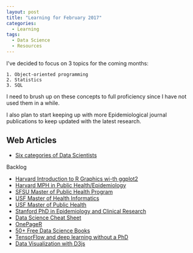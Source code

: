 ```yaml
---
layout: post
title: "Learning for February 2017"
categories:
  - Learning
tags:
  - Data Science
  - Resources
---
```


I've decided to focus on 3 topics for the coming months:

	1. Object-oriented programming
	2. Statistics
	3. SQL

I need to brush up on these concepts to full proficiency since I have not used them in a while.

I also plan to start keeping up with more Epidemiological journal publications to keep updated with the latest research.

## Web Articles

- [Six categories of Data Scientists](http://www.datasciencecentral.com/profiles/blogs/six-categories-of-data-scientists)

Backlog

- [Harvard Introduction to R Graphics wi-th ggplot2](http://tutorials.iq.harvard.edu/R/Rgraphics/Rgraphics.html)
- [Harvard MPH in Public Health/Epidemiology](https://www.hsph.harvard.edu/admissions/degree-programs/online-mph-in-epidemiology/)
- [SFSU Master of Public Health Program](http://healthed.sfsu.edu/graduate)
- [USF Master of Health Informatics](https://www.usfca.edu/nursing/programs/masters/health-informatics)
- [USF Master of Public Health](https://www.usfca.edu/nursing/programs/masters/public-health)
- [Stanford PhD in Epidemiology and Clinical Research](http://med.stanford.edu/epidemiology/grad_programs/phd-ecr.html)
- [Data Science Cheat Sheet](http://www.datasciencecentral.com/profiles/blogs/data-science-cheat-sheet)
- [OnePageR](http://togaware.com/onepager/?utm_content=bufferfbdf9&utm_medium=social&utm_source=twitter.com&utm_campaign=buffer)
- [50+ Free Data Science Books](http://www.datasciencecentral.com/profiles/blogs/50-free-data-science-books)
- [TensorFlow and deep learning without a PhD](https://www.youtube.com/watch?v=vq2nnJ4g6N0&utm_content=buffer5fa20&utm_medium=social&utm_source=twitter.com&utm_campaign=buffer)
- [Data Visualization with D3js](https://www.thisismetis.com/data-visualization-with-d3js)